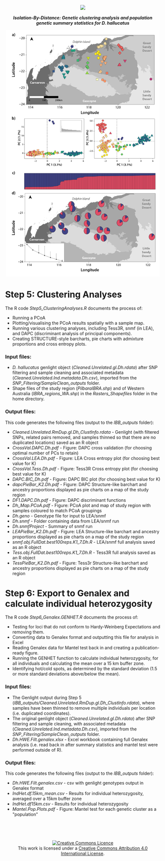 <p align="center">
  <img src="https://zenodo.org/badge/520347690.svg">
</p>

<p align="center">
<b><i>Isolation-By-Distance: Genetic clustering analysis and population genetic summary statistics for D. hallucatus</i></b>
</p>
<div align="center">
    <img src="../Figs/Paper_Figure4.png" width="500px"</img> 
</div>


# Step 5: Clustering Analyses 

The R code *Step5_ClusteringAnalyses.R* documents the process of:
* Running a PCoA
* Plotting/visualising the PCoA results spatially with a sample map.
* Running various clustering analyses, including Tess3R, snmf (in LEA), and DAPC (discriminant analysis of principal components).
* Creating STRUCTURE-style barcharts, pie charts with admixture proportions and cross entropy plots.


### Input files:
* *D. hallucatus* genlight object (*Cleaned.Unrelated.gl.Dh.rdata*) after SNP filtering and sample cleaning and associated metadata (*Cleaned.Unrelated.Ind.metadata.Dh.csv*), imported from the *SNP_Filtering/SampleClean_outputs* folder.
* Shape files of the study region (*PilbaraIBRA.shp*) and of Western Australia (*IBRA_regions_WA.shp*) in the *Rasters_Shapefiles* folder in the home directory.

### Output files:
This code generates the following files (output to the *IBB_outputs* folder):
* *Cleaned.Unrelated.RmDup.gl.Dh_ClustInfo.rdata* - Genlight (with filtered SNPs, related pairs removed, and samples thinned so that there are no duplicated locations) saved as an R object
* *CrossVal.DAPC.Dh.pdf* - Figure: DAPC cross validation (for choosing optimal number of PCs to retain)
* *CrossVal.LEA.Dh.pdf* - Figure: LEA Cross entropy plot (for choosing best value for K)
* *CrossVal.Tess.Dh.pdf* - Figure: Tess3R Cross entropy plot (for choosing best value for K)
* *DAPC.BIC_Dh.pdf* - Figure: DAPC BIC plot (for choosing best value for K)
* *dapcPieBar_K2.Dh.pdf* - Figure: DAPC Structure-like barchart and ancestry proportions displayed as pie charts on a map of the study region
* *DF1.DAPC.Dh.pdf* - Figure: DAPC discriminant functions
* *Dh_Map.PCoA.pdf* - Figure: PCoA plot and map of study region with samples coloured to match PCoA groupings
* *Dh.geno* - Genotype file for input to LEA/snmf
* *Dh.snmf* - Folder containing data from LEA/snmf run
* *Dh.snmfProject* - Summary of snmf run
* *LEAPieBar_K2.Dh.pdf* - Figure: LEA Structure-like barchart and ancestry proportions displayed as pie charts on a map of the study region
* *snmf.obj.FullDat.best100reps.K1_7.Dh.R* - LEA/snmf full analysis saved as an R object
* *Tess.obj.FullDat.best100reps.K1_7.Dh.R* - Tess3R full analysis saved as an R object
* *TessPieBar_K2.Dh.pdf* - Figure: Tess3r Structure-like barchart and ancestry proportions displayed as pie charts on a map of the study region   




# Step 6: Export to Genalex and calculate individual heterozygosity

The R code *Step6_Genalex.GENHET.R* documents the process of:
* Testing for loci that do not conform to Hardy-Weinberg Expectations and removing them.
* Converting data to Genalex format and outputting this file for analysis in Excel
* Reading Genalex data for Mantel test back in and creating a publication-ready figure.
* Running the GENHET function to calculate individual heterozygosity, for all individuals and calculating the mean over a 15 km buffer zone.
* Identifying hot/cold spots, as determined by the standard deviation (1.5 or more standard deviations above/below the mean).


### Input files:
* The Genlight output during Step 5 (*IBB_outputs/Cleaned.Unrelated.RmDup.gl.Dh_ClustInfo.rdata*), where samples have been thinned to remove multiple individuals per location (i.e. duplicated coordinates).
* The original genlight object (*Cleaned.Unrelated.gl.Dh.rdata*) after SNP filtering and sample cleaning, with associated metadata (*Cleaned.Unrelated.Ind.metadata.Dh.csv*), imported from the *SNP_Filtering/SampleClean_outputs* folder.
* *Dh.HWE.Filt.genalex.xlsx* - Excel workbook containing full Genalex analysis (i.e. read back in after summary statistics and mantel test were performed outside of R).


### Output files:
This code generates the following files (output to the *IBB_outputs* folder):
* *Dh.HWE.Filt.genalex.csv* - csv with genlight genotypes output in Genalex format
* *IndHet.df.15km_mean.csv* - Results for individual heterozygosity, averaged over a 15km buffer zone
* *IndHet.df15km.csv* - Results for individual heterozygosity
* *Mantel.Pop.Plots.pdf* - Figure: Mantel test for each genetic cluster as a "population"


&nbsp;

&nbsp;

<div align="center">
<a rel="license" href="http://creativecommons.org/licenses/by/4.0/"><img alt="Creative Commons Licence" style="border-width:0" src="https://i.creativecommons.org/l/by/4.0/88x31.png" /></a><br />This work is licensed under a <a rel="license" href="http://creativecommons.org/licenses/by/4.0/">Creative Commons Attribution 4.0 International License</a>.
</div>
